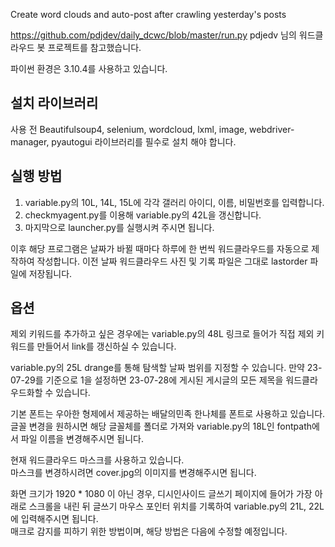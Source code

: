 Create word clouds and auto-post after crawling yesterday's posts

https://github.com/pdjdev/daily_dcwc/blob/master/run.py
pdjedv 님의 워드클라우드 봇 프로젝트를 참고했습니다.

파이썬 환경은 3.10.4를 사용하고 있습니다.

## 설치 라이브러리
사용 전 Beautifulsoup4, selenium, wordcloud, lxml, image, webdriver-manager, pyautogui 라이브러리를 필수로 설치 해야 합니다.

## 실행 방법
  1. variable.py의 10L, 14L, 15L에 각각 갤러리 아이디, 이름, 비밀번호를 입력합니다.
  2. checkmyagent.py를 이용해 variable.py의 42L을 갱신합니다.
  5. 마지막으로 launcher.py를 실행시켜 주시면 됩니다.
 
이후 해당 프로그램은 날짜가 바뀔 때마다 하루에 한 번씩 워드클라우드를 자동으로 제작하여 작성합니다.
이전 날짜 워드클라우드 사진 및 기록 파일은 그대로 lastorder 파일에 저장됩니다.

## 옵션
제외 키워드를 추가하고 싶은 경우에는 variable.py의 48L 링크로 들어가 직접 제외 키워드를 만들어서 link를 갱신하실 수 있습니다.<br>

variable.py의 25L drange를 통해 탐색할 날짜 범위를 지정할 수 있습니다. 만약 23-07-29를 기준으로 1을 설정하면 23-07-28에 게시된 게시글의 모든 제목을 워드클라우드화할 수 있습니다.

기본 폰트는 우아한 형제에서 제공하는 배달의민족 한나체를 폰트로 사용하고 있습니다.<br>
글꼴 변경을 원하시면 해당 글꼴체를 폴더로 가져와 variable.py의 18L인 fontpath에서 파일 이름을 변경해주시면 됩니다.

현재 워드클라우드 마스크를 사용하고 있습니다. <br>
마스크를 변경하시려면 cover.jpg의 이미지를 변경해주시면 됩니다.

화면 크기가 1920 * 1080 이 아닌 경우, 디시인사이드 글쓰기 페이지에 들어가 가장 아래로 스크롤을 내린 뒤 글쓰기 마우스 포인터 위치를 기록하여
variable.py의 21L, 22L에 입력해주시면 됩니다. <br>
매크로 감지를 피하기 위한 방법이며, 해당 방법은 다음에 수정할 예정입니다.
